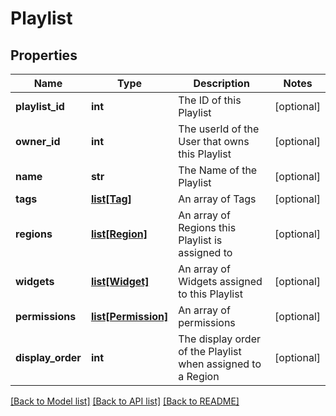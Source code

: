 # Playlist

## Properties
Name | Type | Description | Notes
------------ | ------------- | ------------- | -------------
**playlist_id** | **int** | The ID of this Playlist | [optional] 
**owner_id** | **int** | The userId of the User that owns this Playlist | [optional] 
**name** | **str** | The Name of the Playlist | [optional] 
**tags** | [**list[Tag]**](Tag.md) | An array of Tags | [optional] 
**regions** | [**list[Region]**](Region.md) | An array of Regions this Playlist is assigned to | [optional] 
**widgets** | [**list[Widget]**](Widget.md) | An array of Widgets assigned to this Playlist | [optional] 
**permissions** | [**list[Permission]**](Permission.md) | An array of permissions | [optional] 
**display_order** | **int** | The display order of the Playlist when assigned to a Region | [optional] 

[[Back to Model list]](../README.md#documentation-for-models) [[Back to API list]](../README.md#documentation-for-api-endpoints) [[Back to README]](../README.md)


